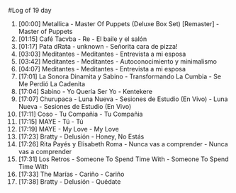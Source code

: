 #Log of 19 day

1. [00:00] Metallica - Master Of Puppets (Deluxe Box Set) [Remaster] - Master of Puppets
1. [01:15] Café Tacvba - Re - El baile y el salón
1. [01:17] Pata dRata - unknown - Señorita cara de pizza!
1. [03:03] Meditantes - Meditantes - Entrevista a mi esposa
1. [03:42] Meditantes - Meditantes - Autoconocimiento y minimalismo
1. [04:07] Meditantes - Meditantes - Entrevista a mi esposa
1. [17:01] La Sonora Dinamita y Sabino - Transformando La Cumbia - Se Me Perdió La Cadenita
1. [17:04] Sabino - Yo Quería Ser Yo - Kentekere
1. [17:07] Churupaca - Luna Nueva - Sesiones de Estudio (En Vivo) - Luna Nueva - Sesiones de Estudio (En Vivo)
1. [17:11] Coso - Tu Compañia - Tu Compañia
1. [17:15] MAYE - Tú - Tú
1. [17:19] MAYE - My Love - My Love
1. [17:23] Bratty - Delusión - Honey, No Estás
1. [17:26] Rita Payés y Elisabeth Roma - Nunca vas a comprender - Nunca vas a comprender
1. [17:31] Los Retros - Someone To Spend Time With - Someone To Spend Time With
1. [17:33] The Marías - Cariño - Cariño
1. [17:38] Bratty - Delusión - Quédate
